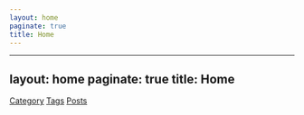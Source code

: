 ```yaml
---
layout: home
paginate: true
title: Home
---
```

---
layout: home
paginate: true
title: Home
---

<script>
  // JavaScript to adjust baseurl based on the current path
  document.addEventListener("DOMContentLoaded", function() {
    var baseurl = "";
    if (window.location.pathname === "/") {
      // Check for specific path and set baseurl if needed
      baseurl = "/jekyll";
    }

    // Update href attributes of links to include baseurl
    var links = document.querySelectorAll("a");
    links.forEach(function(link) {
      var href = link.getAttribute("href");
      if (href && !href.startsWith("http")) {
        link.setAttribute("href", baseurl + href);
      }
    });

    // Optionally adjust other elements or data as needed
  });
</script>

<div class="button-container">
  <a href="/categories" class="button">Category</a>
  <a href="/tags/?tag=trending" class="button">Tags</a>
  <a href="/posts" class="button">Posts</a>
</div>

<!-- ## Welcome to My Jekyll Site -->

<!-- This is the main page of my Jekyll site. Explore the different sections using the buttons above.

### Featured Content
- **Latest Post**: [Title of Latest Post](/posts/latest-post-url)
- **Popular Category**: [Popular Category Name](/category/popular-category-url)
- **External Resources**: [Useful Links](/links) -->

<!-- ## Welcome to My Jekyll Site -->

<!-- This is the main page of my Jekyll site. Explore the different sections using the buttons above.

### Featured Content
- **Latest Post**: [Title of Latest Post](/posts/latest-post-url)
- **Popular Category**: [Popular Category Name](/category/popular-category-url)
- **External Resources**: [Useful Links](/links) -->
